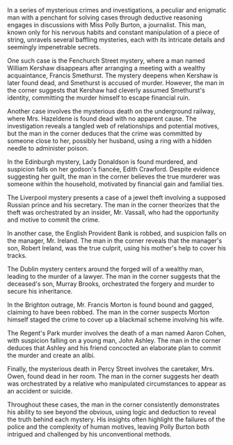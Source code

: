 In a series of mysterious crimes and investigations, a peculiar and enigmatic man with a penchant for solving cases through deductive reasoning engages in discussions with Miss Polly Burton, a journalist. This man, known only for his nervous habits and constant manipulation of a piece of string, unravels several baffling mysteries, each with its intricate details and seemingly impenetrable secrets.

One such case is the Fenchurch Street mystery, where a man named William Kershaw disappears after arranging a meeting with a wealthy acquaintance, Francis Smethurst. The mystery deepens when Kershaw is later found dead, and Smethurst is accused of murder. However, the man in the corner suggests that Kershaw had cleverly assumed Smethurst's identity, committing the murder himself to escape financial ruin.

Another case involves the mysterious death on the underground railway, where Mrs. Hazeldene is found dead with no apparent cause. The investigation reveals a tangled web of relationships and potential motives, but the man in the corner deduces that the crime was committed by someone close to her, possibly her husband, using a ring with a hidden needle to administer poison.

In the Edinburgh mystery, Lady Donaldson is found murdered, and suspicion falls on her godson's fiancée, Edith Crawford. Despite evidence suggesting her guilt, the man in the corner believes the true murderer was someone within the household, motivated by financial gain and familial ties.

The Liverpool mystery presents a case of a jewel theft involving a supposed Russian prince and his secretary. The man in the corner theorizes that the theft was orchestrated by an insider, Mr. Vassall, who had the opportunity and motive to commit the crime.

In another case, the English Provident Bank is robbed, and suspicion falls on the manager, Mr. Ireland. The man in the corner reveals that the manager's son, Robert Ireland, was the true culprit, using his mother's help to cover his tracks.

The Dublin mystery centers around the forged will of a wealthy man, leading to the murder of a lawyer. The man in the corner suggests that the deceased's son, Murray Brooks, orchestrated the forgery and murder to secure his inheritance.

In the Brighton outrage, Mr. Francis Morton is found bound and gagged, claiming to have been robbed. The man in the corner suspects Morton himself staged the crime to cover up a blackmail scheme involving his wife.

The Regent's Park murder involves the death of a man named Aaron Cohen, with suspicion falling on a young man, John Ashley. The man in the corner deduces that Ashley and his friend concocted an elaborate plan to commit the murder and create an alibi.

Finally, the mysterious death in Percy Street involves the caretaker, Mrs. Owen, found dead in her room. The man in the corner suggests her death was orchestrated by a relative who manipulated circumstances to appear as an accident or suicide.

Throughout these cases, the man in the corner consistently demonstrates his ability to see beyond the obvious, using logic and deduction to reveal the truth behind each mystery. His insights often highlight the failures of the police and the complexity of human motives, leaving Polly Burton both intrigued and challenged by his unconventional methods.